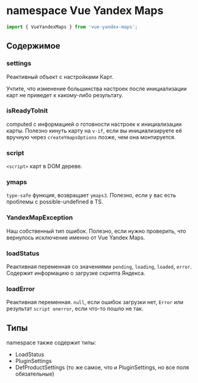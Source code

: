 # namespace Vue Yandex Maps

```typescript
import { VueYandexMaps } from 'vue-yandex-maps';
```

## Содержимое

### settings

Реактивный объект с настройками Карт.

Учтите, что изменение большинства настроек после инициализации карт не приведет к какому-либо результату.

### isReadyToInit

computed с информацией о готовности настроек к инициализации карты. Полезно кинуть карту на `v-if`, если вы инициализируете её вручную через `createYmapsOptions` позже, чем она монтируется.

### script

`<script>` карт в DOM дереве.

### ymaps

`type-safe` функция, возвращает `ymaps3`. Полезно, если у вас есть проблемы с possible-undefined в TS.

### YandexMapException

Наш собственный тип ошибок. Полезно, если нужно проверить, что вернулось исключение именно от Vue Yandex Maps.

### loadStatus

Реактивная переменная со значениями `pending`, `loading`, `loaded`, `error`. Содержит информацию о загрузке скрипта Яндекса.

### loadError

Реактивная переменная. `null`, если ошибок загрузки нет, `Error` или результат `script onerror`, если что-то пошло не так.

## Типы

namespace также содержит типы:

- LoadStatus
- PluginSettings
- DefProductSettings (то же самое, что и PluginSettings, но все поля обязательные)
